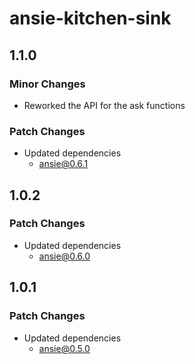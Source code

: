 # ansie-kitchen-sink

## 1.1.0

### Minor Changes

- Reworked the API for the ask functions

### Patch Changes

- Updated dependencies
  - ansie@0.6.1

## 1.0.2

### Patch Changes

- Updated dependencies
  - ansie@0.6.0

## 1.0.1

### Patch Changes

- Updated dependencies
  - ansie@0.5.0
